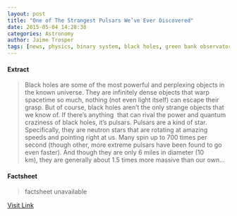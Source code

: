 ```yaml
---
layout: post
title: "One of The Strangest Pulsars We’ve Ever Discovered"
date: 2015-05-04 14:28:38
categories: Astronomy
author: Jaime Trosper
tags: [news, physics, binary system, black holes, green bank observatory, neutron star, pulsar, science news, supernovae]
---
```



#### Extract
>Black holes are some of the most powerful and perplexing objects in the known universe. They are infinitely dense objects that warp spacetime so much, nothing (not even light itself) can escape their grasp. But of course, black holes aren&#8217;t the only strange objects that we know of. If there&#8217;s anything  that can rival the power and quantum craziness of black holes, it&#8217;s pulsars. Pulsars are a kind of star. Specifically, they are neutron stars that are rotating at amazing speeds and pointing right at us. Many spin up to 700 times per second (though other, more extreme pulsars have been found to go even faster). And though they are only 6 miles in diameter (10 km), they are generally about 1.5 times more massive than our own...

#### Factsheet
>factsheet unavailable

[Visit Link](http://www.fromquarkstoquasars.com/one-of-the-strangest-pulsars-weve-ever-discovered/)


